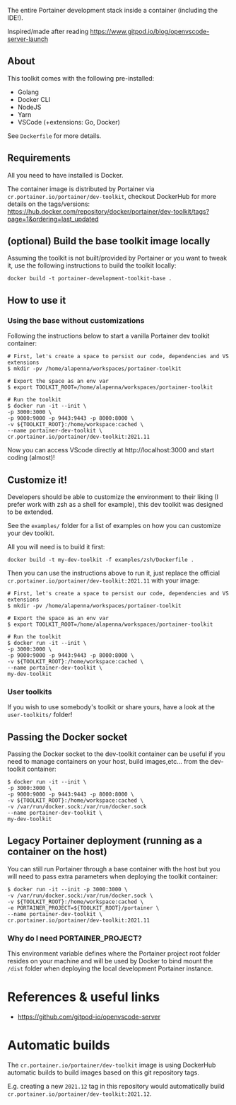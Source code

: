 The entire Portainer development stack inside a container (including the IDE!).

Inspired/made after reading https://www.gitpod.io/blog/openvscode-server-launch

## About

This toolkit comes with the following pre-installed:

* Golang
* Docker CLI
* NodeJS
* Yarn
* VSCode (+extensions: Go, Docker)

See `Dockerfile` for more details.

## Requirements

All you need to have installed is Docker.

The container image is distributed by Portainer via `cr.portainer.io/portainer/dev-toolkit`, checkout DockerHub for more details on the tags/versions: https://hub.docker.com/repository/docker/portainer/dev-toolkit/tags?page=1&ordering=last_updated 


## (optional) Build the base toolkit image locally

Assuming the toolkit is not built/provided by Portainer or you want to tweak it, use the following instructions to build the toolkit locally:

```
docker build -t portainer-development-toolkit-base .
```

## How to use it

### Using the base without customizations

Following the instructions below to start a vanilla Portainer dev toolkit container:

```
# First, let's create a space to persist our code, dependencies and VS extensions
$ mkdir -pv /home/alapenna/workspaces/portainer-toolkit

# Export the space as an env var
$ export TOOLKIT_ROOT=/home/alapenna/workspaces/portainer-toolkit

# Run the toolkit
$ docker run -it --init \
-p 3000:3000 \
-p 9000:9000 -p 9443:9443 -p 8000:8000 \
-v ${TOOLKIT_ROOT}:/home/workspace:cached \
--name portainer-dev-toolkit \
cr.portainer.io/portainer/dev-toolkit:2021.11
```

Now you can access VScode directly at http://localhost:3000 and start coding (almost)!

## Customize it!

Developers should be able to customize the environment to their liking (I prefer work with zsh as a shell for example), this dev toolkit was designed to be extended.

See the `examples/` folder for a list of examples on how you can customize your dev toolkit.

All you will need is to build it first:

```
docker build -t my-dev-toolkit -f examples/zsh/Dockerfile .
```

Then you can use the instructions above to run it, just replace the official `cr.portainer.io/portainer/dev-toolkit:2021.11` with your image:

```
# First, let's create a space to persist our code, dependencies and VS extensions
$ mkdir -pv /home/alapenna/workspaces/portainer-toolkit

# Export the space as an env var
$ export TOOLKIT_ROOT=/home/alapenna/workspaces/portainer-toolkit

# Run the toolkit
$ docker run -it --init \
-p 3000:3000 \
-p 9000:9000 -p 9443:9443 -p 8000:8000 \
-v ${TOOLKIT_ROOT}:/home/workspace:cached \
--name portainer-dev-toolkit \
my-dev-toolkit
```

### User toolkits

If you wish to use somebody's toolkit or share yours, have a look at the `user-toolkits/` folder!

## Passing the Docker socket

Passing the Docker socket to the dev-toolkit container can be useful if you need to manage containers on your host, build images,etc... from the dev-toolkit container:

```
$ docker run -it --init \
-p 3000:3000 \
-p 9000:9000 -p 9443:9443 -p 8000:8000 \
-v ${TOOLKIT_ROOT}:/home/workspace:cached \
-v /var/run/docker.sock:/var/run/docker.sock
--name portainer-dev-toolkit \
my-dev-toolkit
```

## Legacy Portainer deployment (running as a container on the host)

You can still run Portainer through a base container with the host but you will need to pass extra parameters when deploying the toolkit container:

```
$ docker run -it --init -p 3000:3000 \
-v /var/run/docker.sock:/var/run/docker.sock \
-v ${TOOLKIT_ROOT}:/home/workspace:cached \
-e PORTAINER_PROJECT=${TOOLKIT_ROOT}/portainer \
--name portainer-dev-toolkit \
cr.portainer.io/portainer/dev-toolkit:2021.11
```

### Why do I need PORTAINER_PROJECT?

This environment variable defines where the Portainer project root folder resides on your machine and will be used by Docker to bind mount the `/dist` folder when deploying the local development Portainer instance.

# References & useful links

* https://github.com/gitpod-io/openvscode-server

# Automatic builds

The `cr.portainer.io/portainer/dev-toolkit` image is using DockerHub automatic builds to build images based on this git repository tags.

E.g. creating a new `2021.12` tag in this repository would automatically build `cr.portainer.io/portainer/dev-toolkit:2021.12`.